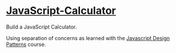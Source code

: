 # [JavaScript-Calculator](https://zelite.github.io/JavaScript-Calculator/)

Build a JavaScript Calculator.

Using separation of concerns as learned with the 
[Javascript Design Patterns](https://classroom.udacity.com/courses/ud989/) course.